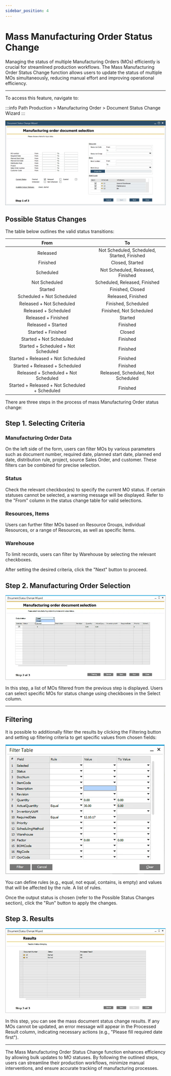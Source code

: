 ```yaml
---
sidebar_position: 4
---
```


# Mass Manufacturing Order Status Change

Managing the status of multiple Manufacturing Orders (MOs) efficiently is crucial for streamlined production workflows. The Mass Manufacturing Order Status Change function allows users to update the status of multiple MOs simultaneously, reducing manual effort and improving operational efficiency.

---

To access this feature, navigate to:

:::info Path
    Production > Manufacturing Order > Document Status Change Wizard
:::

![Mass Status Change](./media/mass-status-change/manufacturing-order-status-change.webp)

## Possible Status Changes

The table below outlines the valid status transitions:

|                      From                      |                     To                      |
| :--------------------------------------------: | :-----------------------------------------: |
|                    Released                    | Not Scheduled, Scheduled, Started, Finished |
|                    Finished                    |               Closed, Started               |
|                   Scheduled                    |      Not Scheduled, Released, Finished      |
|                 Not Scheduled                  |        Scheduled, Released, Finished        |
|                    Started                     |              Finished, Closed               |
|           Scheduled + Not Scheduled            |             Released, Finished              |
|            Released + Not Scheduled            |             Finished, Scheduled             |
|              Released + Scheduled              |           Finished, Not Scheduled           |
|              Released + Finished               |                   Started                   |
|               Released + Started               |                  Finished                   |
|               Started + Finished               |                   Closed                    |
|            Started + Not Scheduled             |                  Finished                   |
|      Started + Scheduled + Not Scheduled       |                  Finished                   |
|       Started + Released + Not Scheduled       |                  Finished                   |
|         Started + Released + Scheduled         |                  Finished                   |
|      Released + Scheduled + Not Scheduled      |     Released, Scheduled, Not Scheduled      |
| Started + Released + Not Scheduled + Scheduled |                  Finished                   |

There are three steps in the process of mass Manufacturing Order status change:

## Step 1. Selecting Criteria

### Manufacturing Order Data

On the left side of the form, users can filter MOs by various parameters such as document number, required date, planned start date, planned end date, distribution rule, project, source Sales Order, and customer. These filters can be combined for precise selection.

### Status

Check the relevant checkbox(es) to specify the current MO status. If certain statuses cannot be selected, a warning message will be displayed. Refer to the "From" column in the status change table for valid selections.

### Resources, Items

Users can further filter MOs based on Resource Groups, individual Resources, or a range of Resources, as well as specific Items.

### Warehouse

To limit records, users can filter by Warehouse by selecting the relevant checkboxes.

After setting the desired criteria, click the "Next" button to proceed.

## Step 2. Manufacturing Order Selection

![Output Status](./media/mass-status-change/output-status.webp)

In this step, a list of MOs filtered from the previous step is displayed. Users can select specific MOs for status change using checkboxes in the Select column.

---

## Filtering

It is possible to additionally filter the results by clicking the Filtering button and setting up filtering criteria to get specific values from chosen fields:

![Filter Table](./media/mass-status-change/filter-table.webp)

You can define rules (e.g., equal, not equal, contains, is empty) and values that will be affected by the rule. A list of rules.

Once the output status is chosen (refer to the Possible Status Changes section), click the "Run" button to apply the changes.

## Step 3. Results

![Results](./media/mass-status-change/results.webp)

In this step, you can see the mass document status change results. If any MOs cannot be updated, an error message will appear in the Processed Result column, indicating necessary actions (e.g., "Please fill required date first").

---
The Mass Manufacturing Order Status Change function enhances efficiency by allowing bulk updates to MO statuses. By following the outlined steps, users can streamline their production workflows, minimize manual interventions, and ensure accurate tracking of manufacturing processes.
